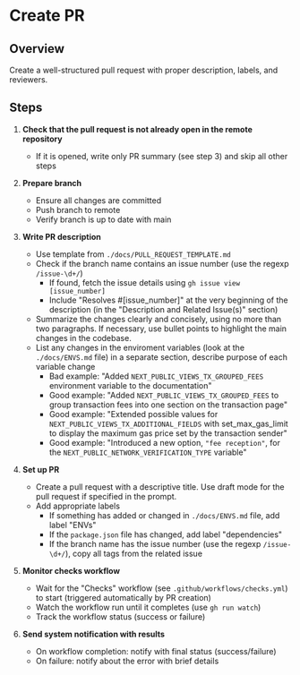 # Create PR

## Overview
Create a well-structured pull request with proper description, labels, and reviewers.

## Steps
1. **Check that the pull request is not already open in the remote repository**
   - If it is opened, write only PR summary (see step 3) and skip all other steps

2. **Prepare branch**
   - Ensure all changes are committed
   - Push branch to remote
   - Verify branch is up to date with main

3. **Write PR description**
   - Use template from `./docs/PULL_REQUEST_TEMPLATE.md`
   - Check if the branch name contains an issue number (use the regexp `/issue-\d+/`)
     - If found, fetch the issue details using `gh issue view [issue_number]`
     - Include "Resolves #[issue_number]" at the very beginning of the description (in the "Description and Related Issue(s)" section)
   - Summarize the changes clearly and concisely, using no more than two paragraphs. If necessary, use bullet points to highlight the main changes in the codebase.
   - List any changes in the enviroment variables (look at the `./docs/ENVS.md` file) in a separate section, describe purpose of each variable change
      - Bad example: "Added `NEXT_PUBLIC_VIEWS_TX_GROUPED_FEES` environment variable to the documentation"
      - Good example: "Added `NEXT_PUBLIC_VIEWS_TX_GROUPED_FEES` to group transaction fees into one section on the transaction page"
      - Good example: "Extended possible values for `NEXT_PUBLIC_VIEWS_TX_ADDITIONAL_FIELDS` with set_max_gas_limit to display the maximum gas price set by the transaction sender"
      - Good example: "Introduced a new option, `"fee reception"`, for the `NEXT_PUBLIC_NETWORK_VERIFICATION_TYPE` variable"

4. **Set up PR**
   - Create a pull request with a descriptive title. Use draft mode for the pull request if specified in the prompt.
   - Add appropriate labels
     - If something has added or changed in `./docs/ENVS.md` file, add label "ENVs"
     - If the `package.json` file has changed, add label "dependencies"
     - If the branch name has the issue number (use the regexp `/issue-\d+/`), copy all tags from the related issue

5. **Monitor checks workflow**
   - Wait for the "Checks" workflow (see `.github/workflows/checks.yml`) to start (triggered automatically by PR creation)
   - Watch the workflow run until it completes (use `gh run watch`)
   - Track the workflow status (success or failure)

6. **Send system notification with results**
   - On workflow completion: notify with final status (success/failure)
   - On failure: notify about the error with brief details

